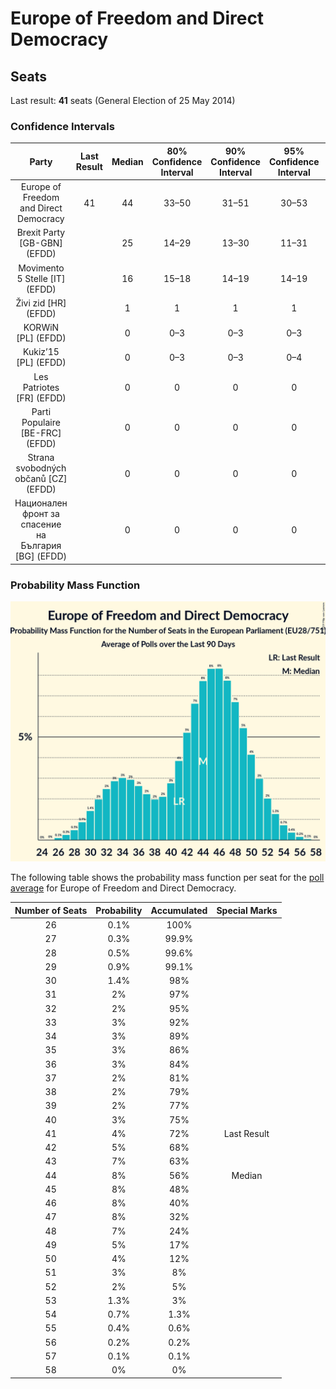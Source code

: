 # Europe of Freedom and Direct Democracy

## Seats

Last result: **41** seats (General Election of 25 May 2014)

### Confidence Intervals

| Party | Last Result | Median | 80% Confidence Interval | 90% Confidence Interval | 95% Confidence Interval | 99% Confidence Interval |
|:-----:|:-----------:|:------:|:-----------------------:|:-----------------------:|:-----------------------:|:-----------------------:|
| Europe of Freedom and Direct Democracy | 41 | 44 | 33–50 | 31–51 | 30–53 | 28–55 |
| Brexit Party [GB-GBN] (EFDD) | | 25 | 14–29 | 13–30 | 11–31 | 10–32 |
| Movimento 5 Stelle [IT] (EFDD) | | 16 | 15–18 | 14–19 | 14–19 | 13–20 |
| Živi zid [HR] (EFDD) | | 1 | 1 | 1 | 1 | 1–2 |
| KORWiN [PL] (EFDD) | | 0 | 0–3 | 0–3 | 0–3 | 0–4 |
| Kukiz’15 [PL] (EFDD) | | 0 | 0–3 | 0–3 | 0–4 | 0–4 |
| Les Patriotes [FR] (EFDD) | | 0 | 0 | 0 | 0 | 0 |
| Parti Populaire [BE-FRC] (EFDD) | | 0 | 0 | 0 | 0 | 0 |
| Strana svobodných občanů [CZ] (EFDD) | | 0 | 0 | 0 | 0 | 0 |
| Национален фронт за спасение на България [BG] (EFDD) | | 0 | 0 | 0 | 0 | 0 |

### Probability Mass Function

![Graph with seats probability mass function not yet produced](average-2019-05-01-seats-pmf-europeoffreedomanddirectdemocracy.png "Seats Probability Mass Function")

The following table shows the probability mass function per seat for the [poll average](average-2019-05-01.html) for Europe of Freedom and Direct Democracy.

| Number of Seats | Probability | Accumulated | Special Marks |
|:---------------:|:-----------:|:-----------:|:-------------:|
| 26 | 0.1% | 100% |  |
| 27 | 0.3% | 99.9% |  |
| 28 | 0.5% | 99.6% |  |
| 29 | 0.9% | 99.1% |  |
| 30 | 1.4% | 98% |  |
| 31 | 2% | 97% |  |
| 32 | 2% | 95% |  |
| 33 | 3% | 92% |  |
| 34 | 3% | 89% |  |
| 35 | 3% | 86% |  |
| 36 | 3% | 84% |  |
| 37 | 2% | 81% |  |
| 38 | 2% | 79% |  |
| 39 | 2% | 77% |  |
| 40 | 3% | 75% |  |
| 41 | 4% | 72% | Last Result |
| 42 | 5% | 68% |  |
| 43 | 7% | 63% |  |
| 44 | 8% | 56% | Median |
| 45 | 8% | 48% |  |
| 46 | 8% | 40% |  |
| 47 | 8% | 32% |  |
| 48 | 7% | 24% |  |
| 49 | 5% | 17% |  |
| 50 | 4% | 12% |  |
| 51 | 3% | 8% |  |
| 52 | 2% | 5% |  |
| 53 | 1.3% | 3% |  |
| 54 | 0.7% | 1.3% |  |
| 55 | 0.4% | 0.6% |  |
| 56 | 0.2% | 0.2% |  |
| 57 | 0.1% | 0.1% |  |
| 58 | 0% | 0% |  |



